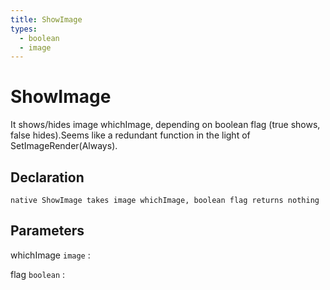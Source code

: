 ```yaml
---
title: ShowImage
types:
  - boolean
  - image
---
```


# ShowImage
It shows/hides image whichImage, depending on boolean flag (true shows, false hides).Seems like a redundant function in the light of SetImageRender(Always).

## Declaration

```jass
native ShowImage takes image whichImage, boolean flag returns nothing
```

## Parameters
whichImage `image`
: 

flag `boolean`
: 
